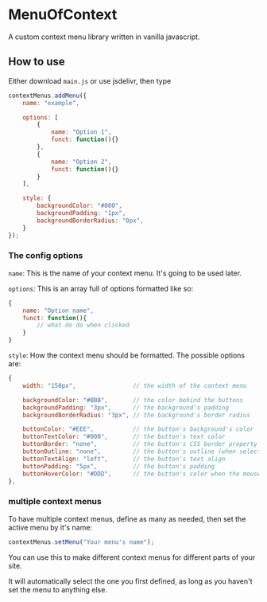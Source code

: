 # MenuOfContext
A custom context menu library written in vanilla javascript.

## How to use
Either download `main.js` or use jsdelivr, then type
```javascript
contextMenus.addMenu({
	name: "example",

	options: [
		{
			name: "Option 1",
			funct: function(){}
		},
		{
			name: "Option 2",
			funct: function(){}
		}
	],

	style: {
		backgroundColor: "#000",
		backgroundPadding: "1px",
		backgroundBorderRadius: "0px",
	}
});
```

### The config options 
`name`:
This is the name of your context menu. It's going to be used later.

`options`:
This is an array full of options formatted like so:
```javascript
{
	name: "Option name",
	funct: function(){
		// what do do when clicked
	}
}
```

`style`:
How the context menu should be formatted. The possible options are:
```javascript
{
	width: "150px",                // the width of the context menu

	backgroundColor: "#BBB",       // the color behind the buttons
	backgroundPadding: "3px",      // the background's padding
	backgroundBorderRadius: "3px", // the background's border radius

	buttonColor: "#EEE",           // the button's background's color
	buttonTextColor: "#000",       // the button's text color
	buttonBorder: "none",          // the button's CSS border property
	buttonOutline: "none",         // the button's outline (when selected)
	buttonTextAlign: "left",       // the button's text align
	buttonPadding: "5px",          // the button's padding
	buttonHoverColor: "#DDD",      // the button's color when the mouse is over it
},
```

### multiple context menus
To have multiple context menus, define as many as needed, then set the active menu by it's name:
```javascript
contextMenus.setMenu("Your menu's name");
```
You can use this to make different context menus for different parts of your site.

It will automatically select the one you first defined, as long as you haven't set the menu to anything else.
